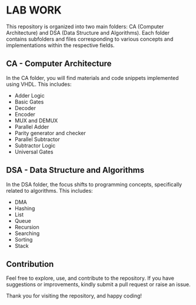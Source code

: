 # LAB WORK

This repository is organized into two main folders: CA (Computer Architecture) and DSA (Data Structure and Algorithms). Each folder contains subfolders and files corresponding to various concepts and implementations within the respective fields.

## CA - Computer Architecture

In the CA folder, you will find materials and code snippets implemented using VHDL. This includes:

- Adder Logic
- Basic Gates
- Decoder
- Encoder
- MUX and DEMUX
- Parallel Adder
- Parity generator and checker
- Parallel Subtractor
- Subtractor Logic
- Universal Gates

## DSA - Data Structure and Algorithms

In the DSA folder, the focus shifts to programming concepts, specifically related to algorithms. This includes:

- DMA
- Hashing
- List
- Queue
- Recursion
- Searching
- Sorting
- Stack

## Contribution

Feel free to explore, use, and contribute to the repository. If you have suggestions or improvements, kindly submit a pull request or raise an issue.

Thank you for visiting the repository, and happy coding!
